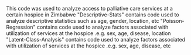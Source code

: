 This code was used to analyze access to palliative care services at a certain hospice in Zimbabwe
"Descriptive-Stats" contains code used to analyze descriptive statistics such as age, gender, location, etc
"Poisson-Regression" contains code used to analyze factors associated with utilization of services at the hospice .e.g. sex, age, disease, location
"Latent-Class-Analysis" contains code used to analyze factors associated with utilization of services at the hospice .e.g. sex, age, disease, etc 
